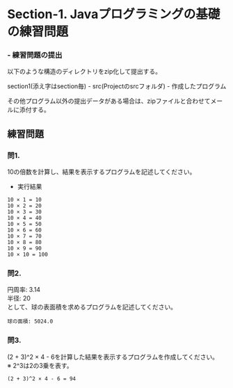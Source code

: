 # Section-1. Javaプログラミングの基礎の練習問題

### - 練習問題の提出

以下のような構造のディレクトリをzip化して提出する。  

section1(添え字はsection毎) - src(Projectのsrcフォルダ) - 作成したプログラム  

その他プログラム以外の提出データがある場合は、zipファイルと合わせてメールに添付する。  


## 練習問題

### 問1.

10の倍数を計算し、結果を表示するプログラムを記述してください。  

- 実行結果

```
10 × 1 = 10
10 × 2 = 20
10 × 3 = 30
10 × 4 = 40
10 × 5 = 50
10 × 6 = 60
10 × 7 = 70
10 × 8 = 80
10 × 9 = 90
10 × 10 = 100
```

### 問2.

円周率: 3.14  
半径: 20  
として、球の表面積を求めるプログラムを記述してください。  

```
球の面積: 5024.0
```

### 問3.

(2 + 3)^2 × 4 - 6を計算した結果を表示するプログラムを作成してください。  
※ 2^3は2の3乗を表す。  

```
(2 + 3)^2 × 4 - 6 = 94
```
